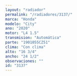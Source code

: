 ```yaml
---
layout: "radiador"
permalink: "/radiadores/3137/"
marca: "Honda"
modelo: "City"
ano: "2020"
motor: "L4 1.5"
transmision: "Automática"
parte: "1901055CZ51"
clima: "Con clima"
alto: "16 3/4"
ancho: "24 1/2"
observaciones: ""
id: "3137"
---
```


